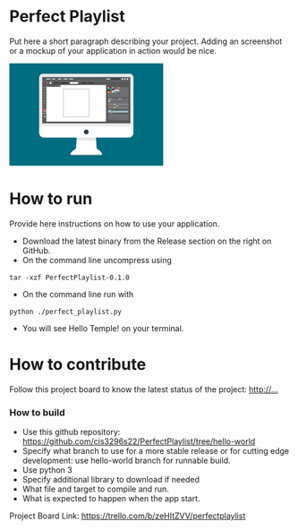 # Perfect Playlist
Put here a short paragraph describing your project. 
Adding an screenshot or a mockup of your application in action would be nice.  

![This is a screenshot.](images.png)
# How to run
Provide here instructions on how to use your application.   
- Download the latest binary from the Release section on the right on GitHub.  
- On the command line uncompress using
```
tar -xzf PerfectPlaylist-0.1.0
```
- On the command line run with
```
python ./perfect_playlist.py
```
- You will see Hello Temple! on your terminal. 

# How to contribute
Follow this project board to know the latest status of the project: [http://...]([http://...])  

### How to build
- Use this github repository: https://github.com/cis3296s22/PerfectPlaylist/tree/hello-world 
- Specify what branch to use for a more stable release or for cutting edge development: use hello-world branch for runnable build.
- Use python 3
- Specify additional library to download if needed 
- What file and target to compile and run. 
- What is expected to happen when the app start.

Project Board Link: https://trello.com/b/zeHItZVV/perfectplaylist
